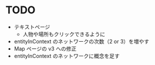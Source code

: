 # TODO

- テキストページ
    <!-- - テキストページの分割 -->
  - 人物や場所もクリックできるように
- entityInContext のネットワークの次数（2 or 3）を増やす
- Map ページの v3 への修正
- entityInContext のネットワークに概念を足す

